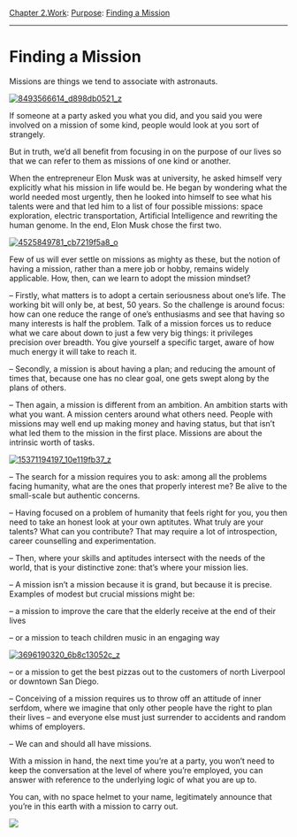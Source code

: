 [Chapter 2.Work](https://www.theschooloflife.com/thebookoflife/category/work/): [Purpose](https://www.theschooloflife.com/thebookoflife/category/work/purpose/): [Finding a Mission](https://www.theschooloflife.com/thebookoflife/finding-a-mission/)

* * *

# Finding a Mission

Missions are things we tend to associate with astronauts.

[![8493566614_d898db0521_z](https://www.theschooloflife.com/thebookoflife/wp-content/uploads/2015/10/8493566614_d898db0521_z.jpg)](http://www.thebookoflife.org/wp-content/uploads/2015/10/8493566614_d898db0521_z.jpg)

If someone at a party asked you what you did, and you said you were involved on a mission of some kind, people would look at you sort of strangely.

But in truth, we’d all benefit from focusing in on the purpose of our lives so that we can refer to them as missions of one kind or another.

When the entrepreneur Elon Musk was at university, he asked himself very explicitly what his mission in life would be. He began by wondering what the world needed most urgently, then he looked into himself to see what his talents were and that led him to a list of four possible missions: space exploration, electric transportation, Artificial Intelligence and rewriting the human genome. In the end, Elon Musk chose the first two.

[![4525849781_cb7219f5a8_o](https://www.theschooloflife.com/thebookoflife/wp-content/uploads/2015/10/4525849781_cb7219f5a8_o.png)](http://www.thebookoflife.org/wp-content/uploads/2015/10/4525849781_cb7219f5a8_o.png)

Few of us will ever settle on missions as mighty as these, but the notion of having a mission, rather than a mere job or hobby, remains widely applicable. How, then, can we learn to adopt the mission mindset?

– Firstly, what matters is to adopt a certain seriousness about one’s life. The working bit will only be, at best, 50 years. So the challenge is around focus: how can one reduce the range of one’s enthusiasms and see that having so many interests is half the problem. Talk of a mission forces us to reduce what we care about down to just a few very big things: it privileges precision over breadth. You give yourself a specific target, aware of how much energy it will take to reach it.

– Secondly, a mission is about having a plan; and reducing the amount of times that, because one has no clear goal, one gets swept along by the plans of others.

– Then again, a mission is different from an ambition. An ambition starts with what you want. A mission centers around what others need. People with missions may well end up making money and having status, but that isn’t what led them to the mission in the first place. Missions are about the intrinsic worth of tasks.

[![15371194197_10e119fb37_z](https://www.theschooloflife.com/thebookoflife/wp-content/uploads/2015/10/15371194197_10e119fb37_z.jpg)](http://www.thebookoflife.org/wp-content/uploads/2015/10/15371194197_10e119fb37_z.jpg)

– The search for a mission requires you to ask: among all the problems facing humanity, what are the ones that properly interest me? Be alive to the small-scale but authentic concerns.

– Having focused on a problem of humanity that feels right for you, you then need to take an honest look at your own aptitutes. What truly are your talents? What can you contribute? That may require a lot of introspection, career counselling and experimentation.

– Then, where your skills and aptitudes intersect with the needs of the world, that is your distinctive zone: that’s where your mission lies.

– A mission isn’t a mission because it is grand, but because it is precise. Examples of modest but crucial missions might be:

– a mission to improve the care that the elderly receive at the end of their lives

– or a mission to teach children music in an engaging way

[![3696190320_6b8c13052c_z](https://www.theschooloflife.com/thebookoflife/wp-content/uploads/2015/10/3696190320_6b8c13052c_z.jpg)](http://www.thebookoflife.org/wp-content/uploads/2015/10/3696190320_6b8c13052c_z.jpg)

– or a mission to get the best pizzas out to the customers of north Liverpool or downtown San Diego.

– Conceiving of a mission requires us to throw off an attitude of inner serfdom, where we imagine that only other people have the right to plan their lives – and everyone else must just surrender to accidents and random whims of employers.

– We can and should all have missions.

With a mission in hand, the next time you’re at a party, you won’t need to keep the conversation at the level of where you’re employed, you can answer with reference to the underlying logic of what you are up to.

You can, with no space helmet to your name, legitimately announce that you’re in this earth with a mission to carry out.

[![](https://img.youtube.com/vi/c5-LfK2i2J4/0.jpg)](https://www.youtube.com/embed/c5-LfK2i2J4 '')

